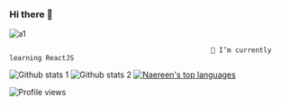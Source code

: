 ### Hi there 👋
   ![a1](https://user-images.githubusercontent.com/44605674/230061015-1b37441b-1f71-486a-a93f-3017042db718.gif)




                                                      🌱 I’m currently learning ReactJS
<!--
**OzgeBahceci/OzgeBahceci** is a ✨ _special_ ✨ repository because its `README.md` (this file) appears on your GitHub profile.
Here are some ideas to get you started:
-🔭 I’m currently working on ...
- 👯 I’m looking to collaborate on ...
- 🤔 I’m looking for help with ...
- 💬 Ask me about ...
- 📫 How to reach me: ...
- 😄 Pronouns: ...
- ⚡ Fun fact: ...
-->

![Github stats 1](https://github-readme-stats.vercel.app/api?username=OzgeBahceci&show_icons=true&theme=gradient) 
![Github stats 2](https://github-readme-stats.vercel.app/api?username=OzgeBahceci&show_icons=true&theme=radical)
[![Naereen's top languages](https://github-readme-stats.vercel.app/api/top-langs/?username=Naereen&theme=blue-green)](https://github.com/anuraghazra/github-readme-stats)

![Profile views](https://gpvc.arturio.dev/Naereen)


